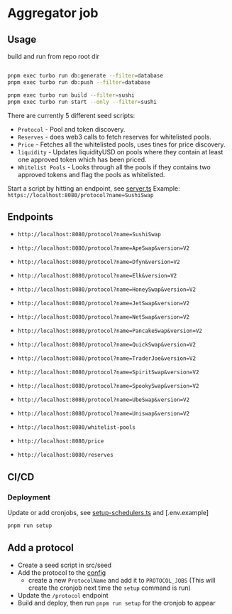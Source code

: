 # Aggregator job

## Usage

build and run from repo root dir

```sh

pnpm exec turbo run db:generate --filter=database
pnpm exec turbo run db:push --filter=database

pnpm exec turbo run build --filter=sushi
pnpm exec turbo run start --only --filter=sushi
```

There are currently 5 different seed scripts:

- `Protocol` - Pool and token discovery.
- `Reserves` - does web3 calls to fetch reserves for whitelisted pools.
- `Price` - Fetches all the whitelisted pools, uses tines for price discovery.
- `liquidity` - Updates liquidityUSD on pools where they contain at least one approved token which has been priced.
- `Whitelist Pools` - Looks through all the pools if they contains two approved tokens and flag the pools as whitelisted.

Start a script by hitting an endpoint, see [server.ts](src/server.ts)
Example: `https://localhost:8080/protocol?name=SushiSwap`

## Endpoints

- `http://localhost:8080/protocol?name=SushiSwap`

- `http://localhost:8080/protocol?name=ApeSwap&version=V2`
- `http://localhost:8080/protocol?name=Dfyn&version=V2`
- `http://localhost:8080/protocol?name=Elk&version=V2`
- `http://localhost:8080/protocol?name=HoneySwap&version=V2`
- `http://localhost:8080/protocol?name=JetSwap&version=V2`
- `http://localhost:8080/protocol?name=NetSwap&version=V2`
- `http://localhost:8080/protocol?name=PancakeSwap&version=V2`
- `http://localhost:8080/protocol?name=QuickSwap&version=V2`
- `http://localhost:8080/protocol?name=TraderJoe&version=V2`
- `http://localhost:8080/protocol?name=SpiritSwap&version=V2`
- `http://localhost:8080/protocol?name=SpookySwap&version=V2`
- `http://localhost:8080/protocol?name=UbeSwap&version=V2`
- `http://localhost:8080/protocol?name=Uniswap&version=V2`


- `http://localhost:8080/whitelist-pools`
- `http://localhost:8080/price`
- `http://localhost:8080/reserves`

## CI/CD

### Deployment

Update or add cronjobs, see [setup-schedulers.ts](src/setup-schedulers.ts) and [.env.example]

```sh
pnpm run setup
```

## Add a protocol

- Create a seed script in src/seed
- Add the protocol to the [config](src/config.ts)
  - create a new `ProtocolName` and add it to `PROTOCOL_JOBS` (This will create the cronjob next time the `setup` command is run)
- Update the `/protocol` endpoint
- Build and deploy, then run `pnpm run setup` for the cronjob to appear
